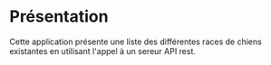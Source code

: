 # Présentation

Cette application présente une liste des différentes races de chiens existantes en utilisant l'appel à un sereur API rest. 

